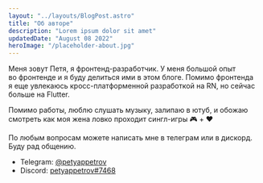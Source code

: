 ```yaml
---
layout: "../layouts/BlogPost.astro"
title: "Об авторе"
description: "Lorem ipsum dolor sit amet"
updatedDate: "August 08 2022"
heroImage: "/placeholder-about.jpg"
---
```


Меня зовут Петя, я фронтенд-разработчик. У меня большой опыт во фронтенде и я буду делиться ими в этом блоге. Помимо фронтенда я еще увлекаюсь кросс-платформенной разработкой на RN, но сейчас больше на Flutter.


Помимо работы, люблю слушать музыку, залипаю в ютуб, и обожаю смотреть как моя жена ловко проходит сингл-игры 🎮 + ❤️


По любым вопросам можете написать мне в телеграм или в дискорд. Буду рад общению.
- Telegram: [@petyappetrov](https://t.me/petyappetrov)
- Discord: [petyappetrov#7468](https://discordapp.com/users/341940971270963202)